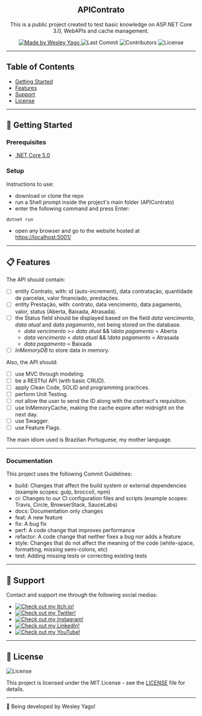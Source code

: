 <h2 align="center">
  APIContrato
</h2>

<p align="center">
  This is a public project created to test basic knowledge on ASP.NET Core 3.0, WebAPIs and cache management.
</p>

<p align="center">
  <a href="https://github.com/HypThaNyx">
    <img alt="Made by Wesley Yago" src="https://img.shields.io/badge/made%20by-Wesley%20Yago-orange">
  </a>

  <img alt="Last Commit" src="https://img.shields.io/github/last-commit/HypThaNyx/APIContrato">

  <img alt="Contributors" src="https://img.shields.io/github/contributors/HypThaNyx/APIContrato">

  <img alt="License" src="https://img.shields.io/badge/license-MIT-orange">
</p>

---

## Table of Contents

<ul>
  <li><a href="#-getting-started">Getting Started</a></li>
  <li><a href="#-features">Features</a></li>
  <li><a href="#-support">Support</a></li>
  <li><a href="#-license">License</a></li>
</ul>

---

## 🚀 Getting Started

### Prerequisites

- [.NET Core 5.0](https://dotnet.microsoft.com/download/dotnet/5.0)

### Setup

Instructions to use:
- download or clone the repo
- run a Shell prompt inside the project's main folder (APIContrato)
- enter the following command and press Enter:

```
dotnet run
```

- open any browser and go to the website hosted at [https://localhost:5001/](https://localhost:5001/)

---

## 📋 Features

The API should contain:
- [ ] entity Contrato, with: id (auto-increment), data contratação, quantidade de parcelas, valor financiado, prestações.
- [ ] entity Prestação, with: contrato, data vencimento, data pagamento, valor, status (Aberta, Baixada, Atrasada).
- [ ] the Status field should be displayed based on the field *data vencimento*, *data atual* and *data pagamento*, not being stored on the database.
    - *data vencimento* >= *data atual* && !*data pagamento* = Aberta
    - *data vencimento* < *data atual* && !*data pagamento* = Atrasada
    - *data pagamento* = Baixada 
- [ ] *InMemoryDB* to store data in memory.

Also, the API should:
- [ ] use MVC through modeling.
- [ ] be a RESTful API (with basic CRUD).
- [ ] apply Clean Code, SOLID and programming practices.
- [ ] perform Unit Testing.
- [ ] not allow the user to send the ID along with the contract's requisition.
- [ ] use InMemoryCache, making the cache expire after midnight on the next day.
- [ ] use Swagger.
- [ ] use Feature Flags.

The main idiom used is Brazilian Portuguese, my mother language.

---

### Documentation

This project uses the following Commit Guidelines:

- build: Changes that affect the build system or external dependencies (example scopes: gulp, broccoli, npm)
- ci: Changes to our CI configuration files and scripts (example scopes: Travis, Circle, BrowserStack, SauceLabs)
- docs: Documentation only changes
- feat: A new feature
- fix: A bug fix
- perf: A code change that improves performance
- refactor: A code change that neither fixes a bug nor adds a feature
- style: Changes that do not affect the meaning of the code (white-space, formatting, missing semi-colons, etc)
- test: Adding missing tests or correcting existing tests

---

## 📌 Support

Contact and support me through the following social medias:

- <a href="https://hypthanyx.itch.io/">
    <img alt="Check out my Itch.io!" src="https://img.shields.io/badge/Itch.io-HypThaNyx-fff?logo=itch.io&style=social">
  </a>
- <a href="https://twitter.com/hypthanyx">
    <img alt="Check out my Twitter!" src="https://img.shields.io/badge/Twitter-HypThaNyx-fff?logo=twitter&style=social">
  </a>
- <a href="https://www.instagram.com/hypthanyx/">
    <img alt="Check out my Instagram!" src="https://img.shields.io/badge/Instagram-HypThaNyx-fff?logo=instagram&style=social">
  </a>
- <a href="https://www.linkedin.com/in/wesley-yago-da-silva/">
    <img alt="Check out my LinkedIn!" src="https://img.shields.io/badge/LinkedIn-Wesley Yago-black.svg?logo=linkedin&color=666&style=social">
  </a>
- <a href="https://www.youtube.com/channel/UC_x5u0TqJWN4O3GMwZRWkrg">
    <img alt="Check out my YouTube!" src="https://img.shields.io/badge/YouTube-HypThaNyx-black.svg?logo=youtube&color=666&style=social">
  </a>

---

## 📝 License

<img alt="License" src="https://img.shields.io/badge/license-MIT-%2304D361">

This project is licensed under the MIT License - see the [LICENSE](LICENSE) file for details.

---

🧰 Being developed by Wesley Yago!